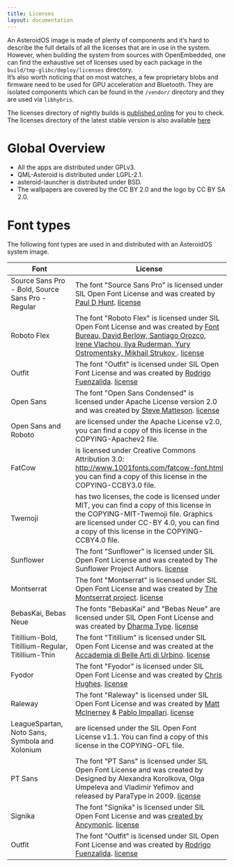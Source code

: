 ```yaml
---
title: Licenses
layout: documentation
---
```


An AsteroidOS image is made of plenty of components and it’s hard to describe the full details of all the licenses that are in use in the system.\
However, when building the system from sources with OpenEmbedded, one can find the exhaustive set of licenses used by each package in the `build/tmp-glibc/deploy/licenses` directory.\
It’s also worth noticing that on most watches, a few proprietary blobs and firmware need to be used for GPU acceleration and Bluetooth. They are isolated components which can be found in the <code>/vendor/</code> directory and they are used via `libhybris`.


The licenses directory of nightly builds is [published online](https://release.asteroidos.org/nightlies/licenses/) for you to check.\
The licenses directory of the latest stable version is also available [here](https://release.asteroidos.org/1.0/licenses/)

# Global Overview

- All the apps are distributed under GPLv3.
- QML-Asteroid is distributed under LGPL-2.1.
- asteroid-launcher is distributed under BSD.
- The wallpapers are covered by the CC BY 2.0 and the logo by CC BY SA 2.0.

# Font types

The following font types are used in and distributed with an AsteroidOS system image.

| Font | License |
| --- | --- |
| Source Sans Pro - Bold, Source Sans Pro - Regular | The font "Source Sans Pro" is licensed under SIL Open Font License and was created by [Paul D Hunt](https://fonts.google.com/specimen/Source+Sans+Pro). [license](http://scripts.sil.org/cms/scripts/page.php?site_id=nrsi&id=OFL)|
| Roboto Flex | The font "Roboto Flex" is licensed under SIL Open Font License and was created by [Font Bureau, David Berlow, Santiago Orozco, Irene Vlachou, Ilya Ruderman, Yury Ostromentsky, Mikhail Strukov ](https://fonts.google.com/specimen/Roboto+Flex/about). [license](https://scripts.sil.org/cms/scripts/page.php?site_id=nrsi&id=OFL)|
| Outfit | The font "Outfit" is licensed under SIL Open Font License and was created by [Rodrigo Fuenzalida](https://fonts.google.com/?query=Rodrigo+Fuenzalida). [license](http://scripts.sil.org/cms/scripts/page.php?site_id=nrsi&id=OFL) |
| Open Sans | The font "Open Sans Condensed" is licensed under Apache License version 2.0 and was created by [Steve Matteson](https://fonts.google.com/?query=Steve%20Matteson). [license](http://www.apache.org/licenses/LICENSE-2.0) |
| Open Sans and Roboto | are licensed under the Apache License v2.0, you can find a copy of this license in the COPYING-Apachev2 file. |
| FatCow | is licensed under Creative Commons Attribution 3.0: http://www.1001fonts.com/fatcow-font.html you can find a copy of this license in the COPYING-CCBY3.0 file.|
| Twemoji | has two licenses, the code is licensed under MIT, you can find a copy of this license in the COPYING-MIT-Twemoji file. Graphics are licensed under CC-BY 4.0, you can find a copy of this license in the COPYING-CCBY4.0 file.|
| Sunflower | The font "Sunflower" is licensed under SIL Open Font License and was created by The Sunflower Project Authors. [license](http://scripts.sil.org/cms/scripts/page.php?site_id=nrsi&id=OFL) |
| Montserrat | The font "Montserrat" is licensed under SIL Open Font License and was created by [The Montserrat project](https://github.com/JulietaUla/Montserrat). [license](http://scripts.sil.org/cms/scripts/page.php?site_id=nrsi&id=OFL)|
| BebasKai, Bebas Neue | The fonts "BebasKai" and "Bebas Neue" are licensed under SIL Open Font License and was created by [Dharma Type](http://www.dharmatype.com/). [license](bold-hour-bebas/usr/share/fonts/License.txt) |
| Titillium-Bold, Titillium-Regular, Titillium-Thin | The font "Titillium" is licensed under SIL Open Font License and was created at the [Accademia di Belle Arti di Urbino](http://www.campivisivi.net/titillium/). [license](greenium/usr/share/fonts/OFL.txt)|
| Fyodor | The font "Fyodor" is licensed under SIL Open Font License and was created by [Chris Hughes](http://fyodor.blueroomcollective.co.uk/). [license](http://scripts.sil.org/cms/scripts/page.php?site_id=nrsi&id=OFL)|
| Raleway | The font "Raleway" is licensed under SIL Open Font License and was created by [Matt McInerney](https://fonts.google.com/?query=Matt%20McInerney) & [Pablo Impallari](https://fonts.google.com/?query=Pablo%20Impallari). [license](http://scripts.sil.org/cms/scripts/page.php?site_id=nrsi&id=OFL)|
| LeagueSpartan, Noto Sans, Symbola and Xolonium | are licensed under the SIL Open Font License v1.1. You can find a copy of this license in the COPYING-OFL file.|
| PT Sans | The font "PT Sans" is licensed under SIL Open Font License and was created by Designed by Alexandra Korolkova, Olga Umpeleva and Vladimir Yefimov and released by ParaType in 2009. [license](http://scripts.sil.org/cms/scripts/page.php?site_id=nrsi&id=OFL) |
| Signika | The font "Signika" is licensed under SIL Open Font License and was [created by Ancymonic](https://github.com/Ancymonic/Signika). [license](http://scripts.sil.org/cms/scripts/page.php?site_id=nrsi&id=OFL) |
| Outfit | The font "Outfit" is licensed under SIL Open Font License and was created by [Rodrigo Fuenzalida](https://fonts.google.com/?query=Rodrigo+Fuenzalida). [license](http://scripts.sil.org/cms/scripts/page.php?site_id=nrsi&id=OFL) |
